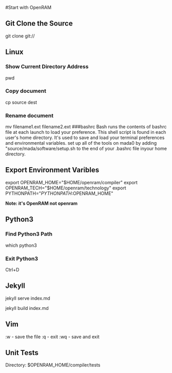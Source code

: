 #Start with OpenRAM

## Git Clone the Source
git clone git://

## Linux
### Show Current Directory Address
pwd
### Copy document
cp source dest
### Rename document
mv filename1.ext filename2.ext
###bashrc
Bash runs the contents of bashrc file at each launch to load your preference.
This shell script is found in each user's home directory. It's used to save and load your terminal preferences and environmental variables.
set up all of the tools on mada0 by adding "source/mada/software/setup.sh to the end of your .bashrc file inyour home directory.

## Export Environment Varibles
export OPENRAM_HOME="$HOME/openram/compiler"
export OPENRAM_TECH="$HOME/openram/technology"
export PYTHONPATH="$PYTHONPATH:$OPENRAM_HOME"

**Note: it's OpenRAM not openram**

## Python3
### Find Python3 Path
which python3

### Exit Python3
Ctrl+D

## Jekyll
jekyll serve index.md

jekyll build index.md
## Vim
:w - save the file
:q - exit
:wq - save and exit

## Unit Tests
Directory:
$OPENRAM_HOME/compiler/tests
